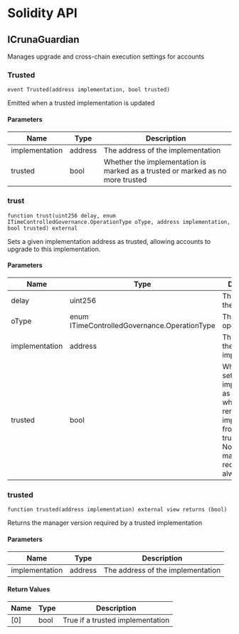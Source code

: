 # Solidity API

## ICrunaGuardian

Manages upgrade and cross-chain execution settings for accounts

### Trusted

```solidity
event Trusted(address implementation, bool trusted)
```

Emitted when a trusted implementation is updated

#### Parameters

| Name | Type | Description |
| ---- | ---- | ----------- |
| implementation | address | The address of the implementation |
| trusted | bool | Whether the implementation is marked as a trusted or marked as no more trusted |

### trust

```solidity
function trust(uint256 delay, enum ITimeControlledGovernance.OperationType oType, address implementation, bool trusted) external
```

Sets a given implementation address as trusted, allowing accounts to upgrade to this implementation.

#### Parameters

| Name | Type | Description |
| ---- | ---- | ----------- |
| delay | uint256 | The delay for the operation |
| oType | enum ITimeControlledGovernance.OperationType | The type of operation |
| implementation | address | The address of the implementation |
| trusted | bool | When true, it set the implementation as trusted, when false it removes the implementation from the trusted list Notice that for managers requires will always be 1 |

### trusted

```solidity
function trusted(address implementation) external view returns (bool)
```

Returns the manager version required by a trusted implementation

#### Parameters

| Name | Type | Description |
| ---- | ---- | ----------- |
| implementation | address | The address of the implementation |

#### Return Values

| Name | Type | Description |
| ---- | ---- | ----------- |
| [0] | bool | True if a trusted implementation |


